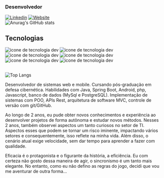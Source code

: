 ### Desenvolvedor

[![Linkedin](https://img.shields.io/badge/LinkedIn-0077B5?style=for-the-badge&logo=linkedin&logoColor=white)](https://www.linkedin.com/in/gabrielsilva17/)
[![Website](https://img.shields.io/badge/dev.to-0A0A0A?style=for-the-badge&logo=devdotto&logoColor=white)](https://my-profile-7.netlify.app/)<br>
![Anurag's GitHub stats](https://github-readme-stats.vercel.app/api?username=GabryelSilvah&show_icons=true&theme=radical)

## Tecnologias

<div>
      <img src="https://img.shields.io/badge/PHP-777BB4?style=for-the-badge&logo=php&logoColor=white" alt="icone de tecnologia dev">
       <img src="https://img.shields.io/badge/Java-ED8B00?style=for-the-badge&logo=openjdk&logoColor=white" alt="icone de tecnologia dev">
    <img src="https://img.shields.io/badge/JavaScript-F7DF1E?style=for-the-badge&logo=javascript&logoColor=black" alt="icone de tecnologia dev">
        <img src="https://img.shields.io/badge/MySQL-005C84?style=for-the-badge&logo=mysql&logoColor=white" alt="icone de tecnologia dev">  
           <img src="https://img.shields.io/badge/HTML5-E34F26?style=for-the-badge&logo=html5&logoColor=white" alt="icone de tecnologia dev"> <img src="https://img.shields.io/badge/CSS3-1572B6?style=for-the-badge&logo=css3&logoColor=white" alt="icone de tecnologia dev">
</div><br>

![Top Langs](https://github-readme-stats.vercel.app/api/top-langs/?username=GabryelSilvah&layout=compact)

<p>
Desenvolvedor de sistemas web e mobile. Cursando pós-graduação em defesa cibernética.
Habilidades com Java, Spring Boot, Android, php, Javascript, banco de dados (MySql e PostgreSQL). 
Implementação de sistemas com POO, APIs Rest, arquitetura de software MVC, controle de versão com git/GitHub.
      
Ao longo de 2 anos, eu pude obter novos conhecimentos e experiência ao desenvolver projetos de forma autônoma e estudar novos métodos.
Nesses 2 anos, também observei aspectos um tanto curiosos no setor de TI. Aspectos esses que podem se tornar um risco iminente, impactando vários setores e
consequentemente, isso reflete na minha vida. Além disso, o cenário atual exige velocidade, sem dar tempo para aprender a fazer com qualidade.

Eficacia é o protagonista e o figurante da história, a eficiência. Eu com certeza não gosto dessa maneira de agir, o sincronismo é um tanto mais elegante.
No entanto, como eu não defino as regras do jogo, decidi que vou me aventurar de outra forma...
</p>
   
</table>
